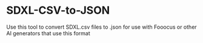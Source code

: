 # SDXL-CSV-to-JSON
Use this tool to convert SDXL.csv files to .json for use with Fooocus or other AI generators that use this format

